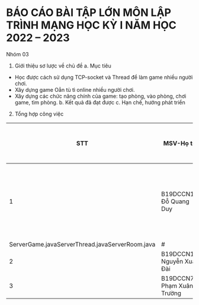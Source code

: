 # **BÁO CÁO BÀI TẬP LỚN MÔN LẬP TRÌNH MẠNG HỌC KỲ I NĂM HỌC 2022 – 2023**
Nhóm 03
1. Giới thiệu sơ lược về chủ đề
 a. Mục tiêu<space><space>
 - Học được cách sử dụng TCP-socket và Thread để làm game nhiều người chơi.
 - Xây dựng game Oẳn tù tì online nhiều người chơi.
 - Xây dựng các chức năng chính của game: tạo phòng, vào phòng, chơi game, tìm phòng.
 b. Kết quả đã đạt được<space><space>
 c. Hạn chế, hướng phát triển<space><space>
2. Tổng hợp công việc

| STT                                                                         | MSV-Họ tên                                | Các nội dung thực hiện                                                 | Thể hiện    | Ghi chú |
| --------------------------------------------------------------------------- | ----------------------------------------- | ---------------------------------------------------------------------- | ----------- | ------- |
| 1                                                                           | B19DCCN136<space><space> Đỗ Quang Duy     | -Từ 05/10-10/10: Khảo sát, tìm hiểu game<space><space>-Khởi tạo server | Server.java |
| ServerGame.java<space><space>ServerThread.java<space><space>ServerRoom.java | #                                         |
| 2                                                                           | B19DCCN160 <space><space>Nguyễn Xuân Đài  |                                                                        |             |         |
| 3                                                                           | B19DCCN706 <space><space>Phạm Xuân Trường |                                                                        |             |         |
